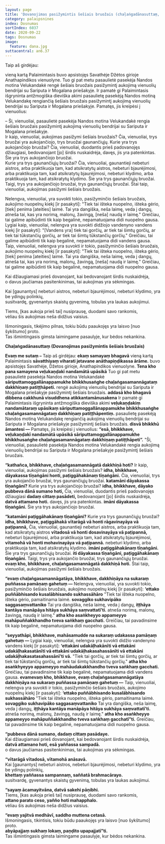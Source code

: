 ```yaml
---
layout: page
title: 'Dovanojimas pasižymintis šešiais bruožais (chaḷaṅgadānasuttaṃ, AN 6.37)'
category: palaipsnines
index: Dosnumas 
sortIndex: 6037
date: 2020-09-22
tags: Dosnumas
image:
  feature: dana.jpg
suttacentral: an6.37
---
```


Taip aš girdėjau:

vieną kartą Palaimintasis buvo apsistojęs Savathėje Džėtos girioje Anathapindikos vienuolyne. Tuo gi pat metu pasaulietė pasekėja Nandos motina Velukandakė rengė šešiais bruožais pasižymintį aukojimą vienuolių bendrijai su Sariputa ir Mogalana priešakyje. Ir pamatė gi Palaimintasis išgryninta antžmogiška dieviška akimi pasaulietę pasekėją Nandos motiną Velukandakę rengiančią šešiais bruožais pasižymintį aukojimą vienuolių bendrijai su Sariputa ir Mogalana priešakyje. Pamatęs, jis kreipėsi į vienuolius:

– Ši, vienuoliai, pasaulietė pasekėja Nandos motina Velukandakė rengia šešiais bruožais pasižymintį aukojimą vienuolių bendrijai su Sariputa ir Mogalana priešakyje.\
Ir kaip, vienuoliai, aukojimas pasižymi šešiais bruožais? Čia, vienuoliai, trys bruožai yra aukojančiojo, trys bruožai gaunančiųjų. Kurie yra trys aukojančiojo bruožai? Čia, vienuoliai, duodantis prieš padovanojęs džiaugiasi, bedovanojant [jo] širdis nuskaidrėja, davęs, jis yra patenkintas. Šie yra trys aukojančiojo bruožai.\
Kurie yra trys gaunančiųjų bruožai? Čia, vienuoliai, gaunantieji nebeturi aistros, arba praktikuoja tam, kad atsikratytų aistros, nebeturi bjaurėjimosi, arba praktikuoja tam, kad atsikratytų bjaurėjimosi, nebeturi klydimo, arba praktikuoja tam, kad atsikratytų klydimo. Šie yra trys gaunančiųjų bruožai. Taigi, trys yra aukojančiojo bruožai, trys gaunančiųjų bruožai. Štai taip, vienuoliai, aukojimas pasižymi šešiais bruožais.

Nelengva, vienuoliai, yra suvokti tokio, pasižyminčio šešiais bruožais, aukojimo nuopelnų kiekį [ir pasakyti]: "Tiek tai išteka nuopelno, išteka gėrio, [tiek] penima [ateities] laimė. Tai yra dangiška, neša laimę, veda į dangų, atneša tai, kas yra norimą, malonų, žavingą, [neša] naudą ir laimę." Greičiau, tai galime apibūdinti tik kaip begalinė, nepamatuojama didi nuopelno gausa.\
Lygiai kaip, vienuoliai, nelengva yra suvokti didžiojo vandenyno vandens kiekį [ir pasakyti]: "[Vandens yra] tiek tai gorčių, ar tiek tai šimtų gorčių, ar tiek tai tūkstančių gorčių, ar tiek tai šimtų tūkstančių gorčių." Greičiau, tai galime apibūdinti tik kaip begalinė, nepamatuojama didi vandens gausa. Taip, vienuoliai, nelengva yra suvokti ir tokio, pasižyminčio šešiais bruožais, aukojimo nuopelnų kiekį [ir pasakyti]: "Tiek tai išteka nuopelno, išteka gėrio, [tiek] penima [ateities] laimė. Tai yra dangiška, neša laimę, veda į dangų, atneša tai, kas yra norimą, malonų, žavingą, [neša] naudą ir laimę." Greičiau, tai galime apibūdinti tik kaip begalinė, nepamatuojama didi nuopelno gausa.

Kai džiaugiamasi prieš dovanojant, kai bedovanojant širdis nuskaidrėja,\
o davus jaučiamas pasitenkinimas, tai aukojimas yra sėkmingas.

Kai [gaunantys] nebeturi aistros, nebeturi bjaurėjimosi, nebeturi klydimo, yra be ydingų polinkių,\
susitvardę, gyvenantys skaistų gyvenimą, tobulas yra laukas aukojimui.

Tiems, [kas aukoja prieš tai] nusiprausę, duodami savo rankomis,\
vėliau šis aukojimas neša didžius vaisius.

Išmoningasis, tikėjimo pilnas, tokiu būdu paaukojęs yra laisvo [nuo šykštumo] proto.\
Tas išmintingasis gimsta laimingame pasaulyje, kur bėdos nekankina.

__Chaḷaṅgadānasuttaṃ (Dovanojimas pasižymintis šešiais bruožais)__

**Evaṃ me sutaṃ –** Taip aš girdėjau: **ekaṃ samayaṃ bhagavā** vieną kartą Palaimintasis **sāvatthiyaṃ viharati jetavane anāthapiṇḍikassa ārāme.** buvo apsistojęs Savathėje, Džetos girioje, Anathapindikos vienuolyne. **Tena kho pana samayena veḷukaṇḍakī nandamātā upāsikā** Tuo gi pat metu pasaulietė pasekėja  Nandos motina Velukandakė __sāriputtamoggallānappamukhe bhikkhusaṅghe chaḷaṅgasamannāgataṃ dakkhiṇaṃ patiṭṭhāpeti.__ rengė aukojimą vienuolių bendrijai su Sariputa ir Mogalana priešakyje pasižymintį šešiais bruožais. __addasā kho bhagavā dibbena cakkhunā visuddhena atikkantamānusakena__ Ir pamatė gi Palaimintasis išgryninta antžmogiška dieviška akimi __veḷukaṇḍakiṃ nandamātaraṃ upāsikaṃ sāriputtamoggallānappamukhe bhikkhusaṅghe chaḷaṅgasamannāgataṃ dakkhiṇaṃ patiṭṭhāpentiṃ.__ pasaulietę pasekėją Nandos motiną Velukandakę rengiančią aukojimą vienuolių bendrijai su Sariputa ir Mogalana priešakyje pasižymintį šešiais bruožais. __disvā bhikkhū āmantesi —__ Pamatęs, jis kreipėsi į vienuolius: __“esā, bhikkhave, veḷukaṇḍakī nandamātā upāsikā sāriputtamoggallānappamukhe bhikkhusaṅghe chaḷaṅgasamannāgataṃ dakkhiṇaṃ patiṭṭhāpeti”.__ "Ši, vienuoliai, pasaulietė pasekėja Nandos motina Velukandakė rengia aukojimą vienuolių bendrijai su Sariputa ir Mogalana priešakyje pasižymintį šešiais bruožais.

__“kathañca, bhikkhave, chaḷaṅgasamannāgatā dakkhiṇā hoti?__ Ir kaip, vienuoliai, aukojimas pasižymi šešiais bruožais?
__idha, bhikkhave, dāyakassa tīṇaṅgāni honti, paṭiggāhakānaṃ tīṇaṅgāni.__ Čia, vienuoliai, trys yra aukojančio bruožai, trys gaunančiųjų bruožai. __katamāni dāyakassa tīṇaṅgāni?__ Kurie yra trys aukojančiojo bruožai? __idha, bhikkhave, dāyako pubbeva dānā sumano hoti,__ Čia, vienuoliai, duodantis prieš padovanojęs džiaugiasi __dadaṃ cittaṃ pasādeti,__ bedovanojant [jo] širdis nuskaidrėja, __datvā attamano hoti.__ davęs, jis yra patenkintas. __imāni dāyakassa tīṇaṅgāni.__ Šie yra trys aukojančiojo bruožai.

__“katamāni paṭiggāhakānaṃ tīṇaṅgāni?__ Kurie yra trys gaunančiųjų bruožai? __idha, bhikkhave, paṭiggāhakā vītarāgā vā honti rāgavinayāya vā paṭipannā,__ Čia, vienuoliai, gaunantieji nebeturi aistros, arba praktikuoja tam, kad atsikratytų aistros __vītadosā vā honti dosavinayāya vā paṭipannā,__ nebeturi bjaurėjimosi, arba praktikuoja tam, kad atsikratytų bjaurėjimosi, __vītamohā vā honti mohavinayāya vā paṭipannā.__ nebeturi klydimo, arba praktikuoja tam, kad atsikratytų klydimo. __imāni paṭiggāhakānaṃ tīṇaṅgāni.__ Šie yra trys gaunančiųjų bruožai. __iti dāyakassa tīṇaṅgāni, paṭiggāhakānaṃ tīṇaṅgāni.__ Taigi, trys yra aukojančio bruožai, trys gaunančiųjų bruožai. __evaṃ kho, bhikkhave, chaḷaṅgasamannāgatā dakkhiṇā hoti.__ Štai taip, vienuoliai, aukojimas pasižymi šešiais bruožais.

__“evaṃ chaḷaṅgasamannāgatāya, bhikkhave, dakkhiṇāya na sukaraṃ puññassa pamāṇaṃ gahetuṃ —__ Nelengva, vienuoliai, yra suvokti tokio, pasižyminčio šešiais bruožais, aukojimo nuopelnų kiekį [ir pasakyti]: __‘ettako puññābhisando kusalābhisando sukhassāhāro__ "Tiek tai išteka nuopelno, išteka gėrio, pamaitinama laimė. __sovaggiko sukhavipāko saggasaṃvattaniko__ Tai yra dangiška, neša laimę, veda į dangų, __iṭṭhāya kantāya manāpāya hitāya sukhāya saṃvattatī’ti.__ atneša norimą, malonų, žavingą, naudą ir laimę." __atha kho  asaṅkheyyo appameyyo mahāpuññakkhandho tveva saṅkhaṃ gacchati.__ Greičiau, tai pavadinsime tik kaip begalinė, nepamatuojama didi nuopelno gausa. 

__“seyyathāpi, bhikkhave, mahāsamudde na sukaraṃ udakassa pamāṇaṃ gahetuṃ —__ Lygiai kaip, vienuoliai, nelengva yra suvokti didžio vandenyno vandens kiekį [ir pasakyti]: __‘ettakāni udakāḷhakānīti vā ettakāni udakāḷhakasatānīti vā ettakāni udakāḷhakasahassānīti vā ettakāni udakāḷhakasatasahassānī’ti vā.__ "Tiek tai gorčių, ar tiek tai šimtų gorčių, ar tiek tai tūkstančių gorčių, ar tiek tai šimtų tūkstančių gorčių." __atha kho asaṅkhyeyyo appameyyo mahāudakakkhandho tveva saṅkhaṃ gacchati.__ Greičiau, tai pavadinsime tik kaip begalinė, nepamatuojama didi vandens gausa. __evamevaṃ kho, bhikkhave, evaṃ chaḷaṅgasamannāgatāya dakkhiṇāya na sukaraṃ puññassa pamāṇaṃ gahetuṃ —__ Taip, vienuoliai, nelengva yra suvokti ir tokio, pasižyminčio šešiais bruožais, aukojimo nuopelnų kiekį [ir pasakyti]: __‘ettako puññābhisando kusalābhisando sukhassāhāro__ "Tiek tai išteka nuopelno, išteka gėrio, pamaitinama laimė. __sovaggiko sukhavipāko saggasaṃvattaniko__ Tai yra dangiška, neša laimę, veda į dangų, __iṭṭhāya kantāya manāpāya hitāya sukhāya saṃvattatī’ti.__ atneša norimą, malonų, žavingą, naudą ir laimę." __atha kho  asaṅkheyyo appameyyo mahāpuññakkhandho tveva saṅkhaṃ gacchatī”ti.__ Greičiau, tai pavadinsime tik kaip begalinė, nepamatuojama didi nuopelno gausa.

__“pubbeva dānā sumano, dadaṃ cittaṃ pasādaye.__\
Kai džiaugiamasi prieš dovanojant, kai bedovanojant širdis nuskaidrėja,\
__datvā attamano hoti, esā yaññassa sampadā.__\
o davus jaučiamas pasitenkinimas, tai aukojimas yra sėkmingas.

__“vītarāgā vītadosā, vītamohā anāsavā.__\
Kai [gaunantys] nebeturi aistros, nebeturi bjaurėjimosi, nebeturi klydimo, yra be ydingų polinkių,\
__khettaṃ yaññassa sampannaṃ, saññatā brahmacārayo.__\
susitvardę, gyvenantys skaistų gyvenimą, tobulas yra laukas aukojimui.

__“sayaṃ ācamayitvāna, datvā sakehi pāṇibhi.__\
Tiems, [kas aukoja prieš tai] nusiprausę, duodami savo rankomis, \
__attano parato ceso, yañño hoti mahapphalo.__\
vėliau šis aukojimas neša didžius vaisius.

__“evaṃ yajitvā medhāvī, saddho muttena cetasā.__\
Išmoningasis, tikintisis, tokiu būdu paaukojęs yra laisvo [nuo šykštumo] proto.\
__abyāpajjaṃ sukhaṃ lokaṃ, paṇḍito upapajjatī”ti.__\
Tas išmintingasis gimsta laimingame pasaulyje, kur bėdos nekankina.

